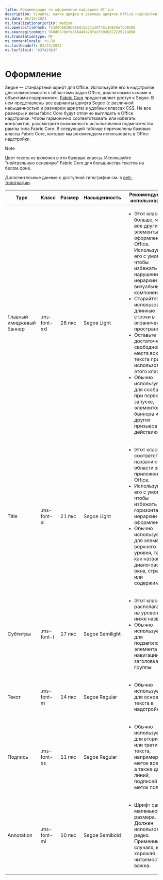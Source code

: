 ```yaml
---
title: Рекомендации по оформлению надстроек Office
description: Узнайте, какие шрифты и размеры шрифтов Office надстройки.
ms.date: 05/12/2021
ms.localizationpriority: medium
ms.openlocfilehash: f63d4b6816b916dc52711a8f4b11e826efd58105
ms.sourcegitcommit: 968d637defe816449a797aefd930872229214898
ms.translationtype: MT
ms.contentlocale: ru-RU
ms.lasthandoff: 03/23/2022
ms.locfileid: "63742963"
---
```

# <a name="typography"></a>Оформление

Segoe — стандартный шрифт для Office. Используйте его в надстройке для совместимости с областями задач Office, диалоговыми окнами и объектами содержимого. [Fabric Core](fabric-core.md) предоставляет доступ к Segoe. В нем представлены все варианты шрифта Segoe (с различной насыщенностью и размером шрифта) в удобных классах CSS. Не все размеры и весы fabric Core будут отлично выглядеть в Office надстройки. Чтобы гармонично соответствовать или избегать конфликтов, рассмотрите возможность использования подмножество рампы типа Fabric Core. В следующей таблице перечислены базовые классы Fabric Core, которые мы рекомендуем использовать в Office надстройки.

> [!NOTE]
> Цвет текста не включен в эти базовые классы. Используйте "нейтральную основную" Fabric Core для большинства текстов на белом фоне.
>
> Дополнительные данные о доступной типографии см. в [веб-типографии](https://developer.microsoft.com/fluentui#/styles/web/typography).

|Type |Класс |Размер |Насыщенность |Рекомендуемое использование |
|------ |----- |---- |------ |----------------- |
|Главный имиджевый баннер|.ms-font-xxl |28 пкс | Segoe Light |<ul><li>Этот класс больше, чем все другие элементы оформления в Office. Используйте его с умом, чтобы избежать нарушения иерархии визуальных компонентов.</li><li>Старайтесь не использовать длинные строки в ограниченном пространстве.</li><li>Оставьте достаточного свободного места вокруг текста при использовании этого класса.</li><li>Обычно используется для сообщений при первом запуске, элементов баннера или других призывов к действию.</li></ul> |
|Title|.ms-font-xl |21 пкс |Segoe Light | <ul><li>Этот класс соответствует названию области задач приложений Office.</li><li>Используйте его с умом, чтобы избежать горизонтальной иерархии при оформлении.</li><li>Обычно используется для элементов верхнего уровня, таких как название диалогового окна, страницы или содержимого.</li></ul> |
|Субтитры|.ms-font-l |17 пкс |Segoe Semilight | <ul><li>Этот класс располагается на уровень ниже названия.</li><li>Обычно используется для подзаголовка, элемента навигации или заголовка группы.</li><ul> |
|Текст|.ms-font-m |14 пкс |Segoe Regular |<ul><li>Обычно используется для основного текста в надстройках.</li><ul>|
|Подпись|.ms-font-xs |11 пкс | Segoe Regular |<ul><li>Обычно используется для вторичного или третичного текста, например меток времени, а также для линий, подписей или меток полей.</li><ul>|
|Annotation|.ms-font-mi |10 пкс |Segoe Semibold |<ul><li>Шрифт самого маленького размера. Должен использоваться редко. Применим в случаях, когда хорошая читаемость не важна.</li><ul>|
